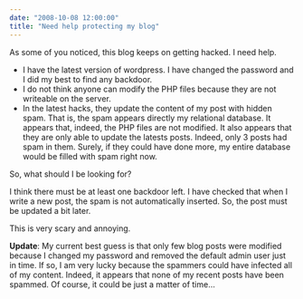 ```yaml
---
date: "2008-10-08 12:00:00"
title: "Need help protecting my blog"
---
```




As some of you noticed, this blog keeps on getting hacked. I need help.

- I have the latest version of wordpress. I have changed the password and I did my best to find any backdoor.
- I do not think anyone can modify the PHP files because they are not writeable on the server.
- In the latest hacks, they update the content of my post with hidden spam. That is, the spam appears directly my relational database. It appears that, indeed, the PHP files are not modified. It also appears that they are only able to update the latests posts. Indeed, only 3 posts had spam in them. Surely, if they could have done more, my entire database would be filled with spam right now.


So, what should I be looking for?

I think there must be at least one backdoor left. I have checked that when I write a new post, the spam is not automatically inserted. So, the post must be updated a bit later.

This is very scary and annoying.

__Update__: My current best guess is that only few blog posts were modified because I changed my password and removed the default admin user just in time. If so, I am very lucky because the spammers could have infected all of my content. Indeed, it appears that none of my recent posts have been spammed. Of course, it could be just a matter of time&hellip;

